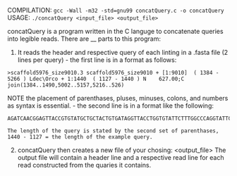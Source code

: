 COMPILATION:
``gcc -Wall -m32 -std=gnu99 concatQuery.c -o concatQuery``
USAGE:
``./concatQuery <input_file> <output_file>``

concatQuery is a program written in the C languge to concatenate queries into legible reads. 
There are __ parts to this program:
  1. It reads the header and respective query of each linting in a .fasta file (2 lines per query)
    - the first line is in a format as follows:
```
>scaffold5976_size9010.3 scaffold5976_size9010 + [1:9010]  ( 1384 - 5266 ) Ldec\Orco + 1:1440  ( 1127 - 1440 ) N    627.00;C join(1384..1490,5002..5157,5216..526)
```
NOTE the placement of parenthases, pluses, minuses, colons, and numbers as syntax is essential.
    - the second line is in a format like the following:
```
AGATCAACGGAGTTACCGTGTATGCTGCTACTGTGATAGGTTACCTGGTGTATTCTTTGGCCCAGGTATTCCATTTCTGCATTTTTGGGAACAGGCTGATAGAGGAGAGTTCATCTGTTATGGAAGCAGCTTACAGCTGTCACTGGTATGATGGTTCAGAGGAAGCGAAAACATTCGTCCAGATTGTATGTCAACAATGTCAAAAAGCCTTGTCGATATCTGGGGCGAAGTTTTTCACTATTTCTCTAGATCTTTTTGCCTCGGTACTTGGTGCAGTAGTTACATATTTCATGGTACTGGTACAACTCAAATAA  
```
    The length of the query is stated by the second set of parenthases, 1440 - 1127 = the length of the example query.
    
  2. concatQuery then creates a new file of your chosing: <output_file> 
  The output file will contain a header line and a respective read line for each read constructed from the quaries it contains.
  

